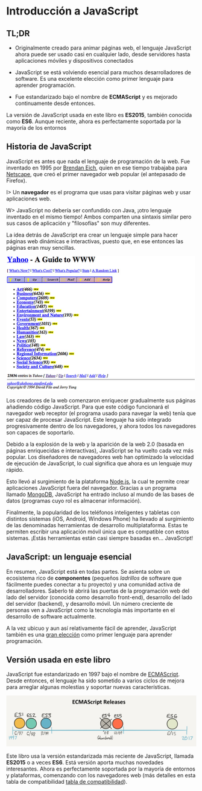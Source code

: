 # Introducción a JavaScript

## TL;DR

* Originalmente creado para animar páginas web, el lenguaje JavaScript ahora puede ser usado casi en cualquier lado, desde servidores hasta aplicaciones móviles y dispositivos conectados

* JavaScript se está volviendo esencial para muchos desarrolladores de software. Es una excelente elección como primer lenguaje para aprender programación.

* Fue estandarizado bajo el nombre de **ECMAScript** y es mejorado continuamente desde entonces.

La versión de JavaScript usada en este libro es **ES2015**, también conocida como **ES6**. Aunque reciente, ahora es perfectamente soportada por la mayoría de los entornos

## Historia de JavaScript

JavaScript es antes que nada el lenguaje de programación de la web. Fue inventado en 1995 por [Brendan Eich](https://en.wikipedia.org/wiki/Brendan_Eich), quien en ese tiempo trabajaba para [Netscape](https://en.wikipedia.org/wiki/Netscape_Communications), que creó el primer navegador web popular (el antepasado de Firefox).

I> Un **navegador** es el programa que usas para visitar páginas web y usar aplicaciones web.

W> JavaScript no debería ser confundido con Java, ¡otro lenguaje inventado en el mismo tiempo! Ambos comparten una sintaxis similar pero sus casos de aplicación y "filosofías" son muy diferentes.

La idea detrás de JavaScript era crear un lenguaje simple para hacer páginas web dinámicas e interactivas, puesto que, en ese entonces las páginas eran muy sencillas.

![La página de inicio de Yahoo alrededor de 1994](images/intro03-01.jpg)

Los creadores de la web comenzaron enriquecer gradualmente sus páginas añadiendo código JavaScript. Para que este código funcionará el navegador web receptor (el programa usado para navegar la web) tenía que ser capaz de procesar JavaScript. Este lenguaje ha sido integrado progresivamente dentro de los navegadores, y ahora todos los navegadores son capaces de soportarlo.

Debido a la explosión de la web y la aparición de la web 2.0 (basada en páginas enriquecidas e interactivas), JavaScript se ha vuelto cada vez más popular. Los diseñadores de navegadores web han optimizado la velocidad de ejecución de JavaScript, lo cual significa que ahora es un lenguaje muy rápido.

Esto llevó al surgimiento de la plataforma [Node.js](https://nodejs.org), la cual te permite crear aplicaciones JavaScript fuera del navegador. Gracias a un programa llamado [MongoDB](https://www.mongodb.com), JavaScript ha entrado incluso al mundo de las bases de datos (programas cuyo rol es almacenar información).

Finalmente, la popularidad de los teléfonos inteligentes y tabletas con distintos sistemas (iOS, Android, Windows Phone) ha llevado al surgimiento de las denominadas herramientas de desarrollo multiplataforma. Estas te permiten escribir una aplicación móvil única que es compatible con estos sistemas. ¡Estás herramientas están casi siempre basadas en… JavaScript!

## JavaScript: un lenguaje esencial

En resumen, JavaScript está en todas partes. Se asienta sobre un ecosistema rico de **componentes** (pequeños *ladrillos* de software que fácilmente puedes conectar a tu proyecto) y una comunidad activa de desarrolladores. Saberlo té abrirá las puertas de la programación web del lado del servidor (conocida como desarrollo front-end), desarrollo del lado del servidor (backend), y desarrollo móvil. Un número creciente de personas ven a JavaScript como la tecnología más importante en el desarrollo de software actualmente.

A la vez ubicuo y aun así relativamente fácil de aprender, JavaScript también es una [gran elección](https://medium.freecodecamp.com/what-programming-language-should-i-learn-first-%CA%87d%C4%B1%C9%B9%C9%94s%C9%90%CA%8C%C9%90%C9%BE-%C9%B9%C7%9D%CA%8Dsu%C9%90-19a33b0a467d#.3yu73z1px) como primer lenguaje para aprender programación.

## Versión usada en este libro

JavaScript fue estandarizado en 1997 bajo el nombre de [ECMAScript](https://es.wikipedia.org/wiki/ECMAScript). Desde entonces, el lenguaje ha sido sometido a varios ciclos de mejora para arreglar algunas molestias y soportar nuevas características.

![Cronología de versiones ECMAScript/JavaScript](images/intro03-02.png)

Este libro usa la versión estandarizada más reciente de JavaScript, llamada **ES2015** o a veces **ES6**. Está versión aporta muchas novedades interesantes. Ahora es perfectamente soportada por la mayoría de entornos y plataformas, comenzando con los navegadores web (más detalles en esta tabla de compatibilidad [tabla de compatibilidad](http://kangax.github.io/compat-table/es6/)).
